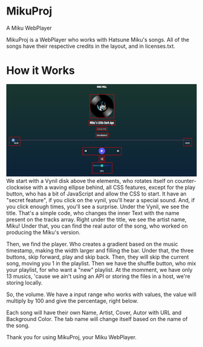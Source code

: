 # MikuProj
 A Miku WebPlayer

MikuProj is a WebPlayer who works with Hatsune Miku's songs. All of the songs have their respective credits in the layout, and in licenses.txt.


# How it Works
![Miku Proj](https://github.com/grabel7/MikuProj/blob/main/mikuproj.png?raw=true)
We start with a Vynil disk above the elements, who rotates itself on counter-clockwise with a waving ellipse behind, all CSS features, except for the play button, who has a bit of JavaScript and allow the CSS to start. It have an "secret feature", if you click on the vynil, you'll hear a special sound. And, if you click enough times, you'll see a surprise.
Under the Vynil, we see the title. That's a simple code, who changes the inner Text with the name present on the tracks array. Right under the title, we see the artist name, Miku! Under that, you can find the real autor of the song, who worked on producing the Miku's version.

Then, we find the player. Who creates a gradient based on the music timestamp, making the width larger and filling the bar. Under that, the three buttons, skip forward, play and skip back. Then, they will skip the current song, moving you 1 in the playlist. Then we have the shuffle button, who mix your playlist, for who want a "new" playlist. At the momment, we have only 13 musics, 'cause we ain't using an API or storing the files in a host, we're storing locally.  

So, the volume. We have a input range who works with values, the value will multiply by 100 and give the percentage, right below.

Each song will have their own Name, Artist, Cover, Autor with URL and Background Color. The tab name will change itself based on the name of the song. 

Thank you for using MikuProj, your Miku WebPlayer.